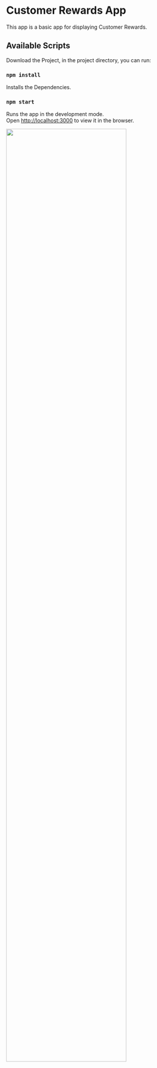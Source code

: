 # Customer Rewards App

This app is a basic app for displaying Customer Rewards.

## Available Scripts

Download the Project, in the project directory, you can run:

### `npm install`

Installs the Dependencies.


### `npm start`

Runs the app in the development mode.\
Open [http://localhost:3000](http://localhost:3000) to view it in the browser.


<img src="https://github.com/srikarb221/rewards-react/tree/master/public/assets/rewards_app.png" width="80%">